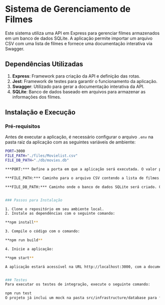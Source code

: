 # Sistema de Gerenciamento de Filmes

Este sistema utiliza uma API em Express para gerenciar filmes armazenados em um banco de dados SQLite. A aplicação permite importar um arquivo CSV com uma lista de filmes e fornece uma documentação interativa via Swagger.

## Dependências Utilizadas

1. **Express**: Framework para criação da API e definição das rotas.
2. **Jest**: Framework de testes para garantir o funcionamento da aplicação.
3. **Swagger**: Utilizado para gerar a documentação interativa da API.
4. **SQLite**: Banco de dados baseado em arquivos para armazenar as informações dos filmes.

## Instalação e Execução

### Pré-requisitos

Antes de executar a aplicação, é necessário configurar o arquivo `.env` na pasta raiz da aplicação com as seguintes variáveis de ambiente:

```bash
PORT=3000
FILE_PATH="./files/Movielist.csv"
FILE_DB_PATH="./db/movies.db"

***PORT:*** Define a porta em que a aplicação será executada. O valor padrão é 3000, mas pode ser alterado para qualquer outra porta disponível.

***FILE_PATH:*** Caminho para o arquivo CSV contendo a lista de filmes. Este arquivo deve ser nomeado como Movielist.csv e estar presente na pasta indicada.

***FILE_DB_PATH:*** Caminho onde o banco de dados SQLite será criado. O sistema criará automaticamente o banco de dados nesta pasta, se necessário.


### Passos para Instalação

1. Clone o repositório em seu ambiente local.
2. Instale as dependências com o seguinte comando:

**npm install**

3. Compile o código com o comando:

**npm run build**

4. Inicie a aplicação:

**npm start**

A aplicação estará acessível na URL http://localhost:3000, com a documentação da API disponível em http://localhost:3000/docs.


### Testes
Para executar os testes de integração, execute o seguinte comando:

npm run test
O projeto já inclui um mock na pasta src/infrastructure/database para facilitar os testes.
